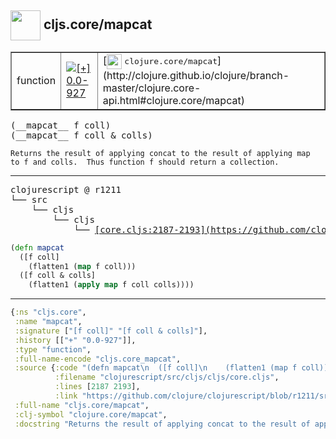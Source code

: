 ## <img width="48px" valign="middle" src="http://i.imgur.com/Hi20huC.png"> cljs.core/mapcat

 <table border="1">
<tr>
<td>function</td>
<td><a href="https://github.com/cljsinfo/api-refs/tree/0.0-927"><img valign="middle" alt="[+] 0.0-927" src="https://img.shields.io/badge/+-0.0--927-lightgrey.svg"></a> </td>
<td>
[<img height="24px" valign="middle" src="http://i.imgur.com/1GjPKvB.png"> <samp>clojure.core/mapcat</samp>](http://clojure.github.io/clojure/branch-master/clojure.core-api.html#clojure.core/mapcat)
</td>
</tr>
</table>

 <samp>
(__mapcat__ f coll)<br>
(__mapcat__ f coll & colls)<br>
</samp>

```
Returns the result of applying concat to the result of applying map
to f and colls.  Thus function f should return a collection.
```

---

 <pre>
clojurescript @ r1211
└── src
    └── cljs
        └── cljs
            └── <ins>[core.cljs:2187-2193](https://github.com/clojure/clojurescript/blob/r1211/src/cljs/cljs/core.cljs#L2187-L2193)</ins>
</pre>

```clj
(defn mapcat
  ([f coll]
    (flatten1 (map f coll)))
  ([f coll & colls]
    (flatten1 (apply map f coll colls))))
```


---

```clj
{:ns "cljs.core",
 :name "mapcat",
 :signature ["[f coll]" "[f coll & colls]"],
 :history [["+" "0.0-927"]],
 :type "function",
 :full-name-encode "cljs.core_mapcat",
 :source {:code "(defn mapcat\n  ([f coll]\n    (flatten1 (map f coll)))\n  ([f coll & colls]\n    (flatten1 (apply map f coll colls))))",
          :filename "clojurescript/src/cljs/cljs/core.cljs",
          :lines [2187 2193],
          :link "https://github.com/clojure/clojurescript/blob/r1211/src/cljs/cljs/core.cljs#L2187-L2193"},
 :full-name "cljs.core/mapcat",
 :clj-symbol "clojure.core/mapcat",
 :docstring "Returns the result of applying concat to the result of applying map\nto f and colls.  Thus function f should return a collection."}

```
